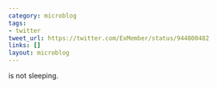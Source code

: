 ```yaml
---
category: microblog
tags:
- twitter
tweet_url: https://twitter.com/ExMember/status/944800482
links: []
layout: microblog
---
```

is not sleeping.
